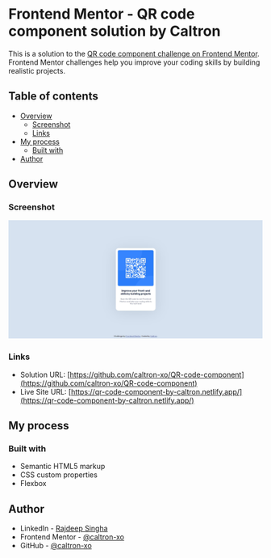 # Frontend Mentor - QR code component solution by Caltron

This is a solution to the [QR code component challenge on Frontend Mentor](https://www.frontendmentor.io/challenges/qr-code-component-iux_sIO_H). Frontend Mentor challenges help you improve your coding skills by building realistic projects.

## Table of contents

- [Overview](#overview)
  - [Screenshot](#screenshot)
  - [Links](#links)
- [My process](#my-process)
  - [Built with](#built-with)
- [Author](#author)

## Overview

### Screenshot

![](/Screenshot.jpg)

### Links

- Solution URL: [https://github.com/caltron-xo/QR-code-component](https://github.com/caltron-xo/QR-code-component)
- Live Site URL: [https://qr-code-component-by-caltron.netlify.app/](https://qr-code-component-by-caltron.netlify.app/)

## My process

### Built with

- Semantic HTML5 markup
- CSS custom properties
- Flexbox

## Author

- LinkedIn - [Rajdeep Singha](https://www.linkedin.com/in/rajdeepsingha/)
- Frontend Mentor - [@caltron-xo](https://www.frontendmentor.io/profile/caltron-xo)
- GitHub - [@caltron-xo](https://github.com/caltron-xo)
